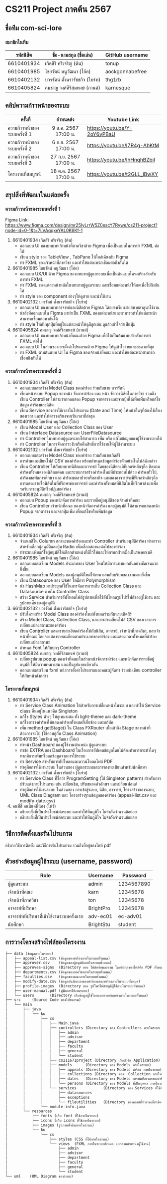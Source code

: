# CS211 Project ภาคต้น 2567

## ชื่อทีม com-sci-lore

### สมาชิกในทีม
| รหัสนิสิต  | ชื่อ-นามสกุล (ชื่อเล่น)         | GitHub username |
|------------|---------------------------------|-----------------|
| 6610401934 | เกิดสิริ ศรีเจริญ (ต้น)         | tonup           |
| 6610401985 | ไชยวัตน์ หนูวัฒนา (โอ้ค)        | aockgonnabefree |
| 6610402132 | บวรรัตน์ ตั้งนรารัชชกิจ (ไบร์ท) | thg1rb          |
| 6610405824 | คมชาญ วงศ์ศิริสมพงษ์ (กานต์)    | karnesque       |

## คลิปความก้าวหน้าของระบบ
| ครั้งที่                      |       กำหนดส่ง        | Youtube Link |
|-------------------------------|:---------------------:|--------------|
| ความก้าวหน้าของระบบครั้งที่ 1 | 9 ส.ค. 2567 17:00 น.  | https://youtu.be/Y-2oY6yPBaU |
| ความก้าวหน้าของระบบครั้งที่ 2 | 6 ก.ย. 2567 17:00 น.  | https://youtu.be/l7R4g-AhKtM |
| ความก้าวหน้าของระบบครั้งที่ 3 | 27 ก.ย. 2567 17:00 น. | https://youtu.be/IhHnqhBZbiI |
| โครงงานที่สมบูรณ์             | 18 ต.ค. 2567 17:00 น. | https://youtu.be/t2GLL_iBwXY |

## สรุปสิ่งที่พัฒนาในแต่ละครั้ง
### ความก้าวหน้าของระบบครั้งที่ 1  
Figma Link: https://www.figma.com/design/mr25IyLrrW5Z0escY7Rywe/cs211-project?node-id=0-1&t=7LVAqqxeYAL0K6Kf-1
1. 6610401934 เกิดสิริ ศรีเจริญ (ต้น)
    * ออกแบบ UI ของบทบาทเจ้าหน้าที่ภาควิชาด้วย Figma เพื่อเป็นแบบในการทำ FXML ต่อไป
    * เขียน style ของ TableView , TabPane ให้ใกล้เคียงกับ Figma
    * ทำ FXML ของเจ้าหน้าที่ภาควิชา และทำให้แต่ละหน้าเชื่อมต่อถึงกันได้
2. 6610401985 ไชยวัตน์ หนูวัฒนา (โอ้ค)
   * ออกแบบ UX/UI ด้วย Figma ของบทบาทผู้ดูแลระบบเพื่อเป็นต้นแบบโครงสร้างสำหรับการทำ FXML
   * ทำ FXML ของแต่ละหน้าหลักในบทบาทผู้ดูแลระบบ และเชื่อมแต่ละหน้าให้กดเพื่อไปถึงกันได้  
   * ทำ style ของ component ต่างๆให้ดูสวย และน่าใช้งาน
3. 6610402132 บวรรัตน์ ตั้งนรารัชชกิจ (ไบร์ท)
   * ออกแบบ UI ของบทบาทอาจารย์และนิสิตด้วย Figma ได้อย่างเรียบง่ายสบายตาดูน่าใช้งาน
   * นำสิ่งที่ออกแบบใน Figma มาทำเป็น FXML ของแต่ละหน้าและสามารถทำให้แต่ละหน้าสามารถเชื่อมต่อหากันได้
   * ทำ style ให้กับทุกปุ่มที่อยู่ในแต่ละหน้าให้ดูมีลูกเล่น ดูแล้วเข้าใจว่าเป็นปุ่ม
4. 6610405824 คมชาญ วงศ์ศิริสมพงษ์ (กานต์)
   * ออกแบบ UI ของบทบาทเจ้าหน้าที่คณะด้วย Figma เพื่อให้เป็นต้นแบบสำหรับการทำ FXML ต่อไป
   * ออกแบบ UI ในส่วนของการตั้งค่าโปรแกรมด้วย Figma ให้ดูเข้าใจง่ายและสะดวกที่สุด
   * ทำ FXML ตามต้นแบบ UI ใน Figma ของเจ้าหน้าที่คณะ และทำให้แต่ละหน้าสามารถเชื่อมถึงกันได้

### ความก้าวหน้าของระบบครั้งที่ 2
1. 6610401934 เกิดสิริ ศรีเจริญ (ต้น)
    * ออกแบบและสร้าง Model Class ของคำร้อง ร่วมกับนาย บวรรัตน์
    * เขียนหน้าระบบ Popup ของหน้า จัดการคำร้อง และ หน้า จัดการนิสิตในภาควิชา รวมถึงเขียน Controller ให้สามารถกดแสดง Popup จากตารางและจากปุ่มได้เพื่อเพิ่มหรือแก้ไขข้อมูล คำร้องและนิสิต
    * เขียน Service ของการใช้เวลาในโปรแกรม (Date and Time) ให้หน้าอื่นๆที่ต้องใช้เรื่องของเวลา และทำให้ตารางเรียงจากวันเวลาที่ล่าสุด 
2. 6610401985 ไชยวัตน์ หนูวัฒนา (โอ้ค)
    * เขียน Model User และ Collection Class ของ User
    * เขียน Interface Datasource และ UserFileDatasource
    * ทำ Controller ในบทบาทผู้ดูแลระบบให้สามารถ เพิ่ม หรือ แก้ไขข้อมูลของผู้ใช้งานระบบได้
    * ทำ Controller ในการจัดการระงับหรือคืนสิทธิ์การใช้งานให้ผู้ใช้งานระบบ
3. 6610402132 บวรรัตน์ ตั้งนรารัชชกิจ (ไบร์ท)
    * ออกแบบและสร้าง Model Class ของคำร้อง ร่วมกับนายเกิดสิริ
    * การอ่านและเขียนไฟล์ CSV ของคำร้อง พร้อมกำหนดข้อมูลคำร้องตัวอย่างในไฟล์ดังกล่าว
    * เขียน Controller ให้กับบทบาทนิสิตและอาจารย์ โดยของนิสิตจะมีฟีเจอร์หลักๆคือ ติดตามคำร้องทั้งหมดของนิสิตแต่คน และระบบการสร้างคำร้องใหม่ที่ประกอบไปด้วย คำร้องทั่วไป, คำร้องขอพักการศึกษา และ คำร้องขอลาป่วยหรือลากิจ และของอาจารย์จะมีฟีเจอร์หลักๆคือ การแสดงรายชื่อนิสิตในที่ปรึกษาของอาจารย์ และคำร้องทั้งหมดที่นิสิตในที่ปรึกษาส่งมาเพื่อรอรับการอนุมัติหรือปฏิเสธคำร้อง
4. 6610405824 คมชาญ วงศ์ศิริสมพงษ์ (กานต์)
    * ออกแบบ Popup ของหน้าจัดการคำร้อง และรายชื่อผู้อนุมัติของเจ้าหน้าที่คณะ
    * เขียน Controller เจ้าหน้าที่คณะ ของหน้าจัดการคำร้อง และผู้อนุมัติ ให้สามารถแสดงหน้า Popup จากตาราง และจากปุ่มเพิ่ม เพื่อแก้ไขหรือเพิ่มข้อมูล

### ความก้าวหน้าของระบบครั้งที่ 3
1. 6610401934 เกิดสิริ ศรีเจริญ (ต้น)
    * จำแนกสีใน Column สถานะของคำร้องและทำ Controller สำหรับอนุมัติคำร้อง ทำตารางสำหรับเลือกผู้อนุมัติและปุ่ม Radio เพื่อเลือกสถานะต่อไปของคำร้อง
    * ทำระบบเพิ่มแก้ไขผู้อนุมัติให้เลือกตำแหน่งที่มีไว้ให้และให้กรอกฝ่ายเมื่อเป็นรองคณบดี
2. 6610401985 ไชยวัตน์ หนูวัฒนา (โอ้ค)
    * ออกแบบและเขียน Models ประเภทของ User ใหม่ให้มีการแบ่งแยกกันอย่างชัดเจนมากยิ่งขึ้น
    * ออกแบบและเขียน Models ของผู้อนุมัติใหม่ให้เหมาะสมกับบริบทของงานมากยิ่งขึ้น
    * เขียน Datasource ของ User ให้มีการ Polymorphism
    * นำ HashMap มาประยุกต์ใช้ในการจัดการการเก็บ Collection Class และ Datasource ภายใน Controller Class
    * สร้าง Service สำหรับการอัปโหลดไฟล์รูปภาพเพื่อใช้อัปโหลดรูปโปรไฟล์ของผู้ใช้งาน และรูปลายเซ็นของผู้อนุมัติ
3. 6610402132 บวรรัตน์ ตั้งนรารัชชกิจ (ไบร์ท)
    * ปรับโครงสร้าง Model Class ของคำร้องใหม่ทั้งหมดร่วมกับนายเกิดสิริ
    * สร้าง Model Class, Collection Class, และการอ่านเขียนไฟล์ CSV ของเวลาการเปลี่ยนแปลงสถานะของคำร้อง
    * เขียน Controller แสดงรายละเอียดคำร้องให้กับนิสิต, อาจารย์, เจ้าหน้าที่ภาควิชา, และเจ้าหน้าที่คณะ โดยจะแสดงรายละเอียดตามประเภทของคำร้อง และแสดงเวลาทั้งหมดที่คำร้องเปลี่ยนแปลงสถานะ
    * กำหนด Font ให้กับทุกๆ Controller
4. 6610405824 คมชาญ วงศ์ศิริสมพงษ์ (กานต์)
    * เปลี่ยนรูปแบบ popup ของเจ้าที่คณะในส่วนหน้าจัดการคำร้อง และหน้าจัดการรายชื่อผู้อนุมัติ ให้มีความเหมาะสม และเป็นรูปแบบเดียวกัน
    * ออกแบบและเขียน fxml หน้าการตั้งค่าโปรแกรมและคณะผู้จัดทำ ร่วมกับเขียน controller ให้กับหน้าดังกล่าว

### โครงงานที่สมบูรณ์
1. 6610401934 เกิดสิริ ศรีเจริญ (ต้น) 
   * ทำ Service Class Animation ให้สำหรับการเปลี่ยนหน้าในระบบ และทำให้ Service class อื่นอยู่ในแนวคิด Singleton
   * แก้ไข Styles ต่างๆ ให้ดูเหมาะสม ทั้ง light-theme และ dark-theme
   * แก้ไขตารางคำร้องให้แสดงคำร้องทั้งหมดที่เกี่ยข้อง และแก้บัค
   * เพิ่ม method getStage() ใน Class FXRouter เพิื่อเข้าถึง Stage ของหน้าที่ต้องการจะไป (ใช้ควบคู่กับ Class Animation)
2. 6610401985 ไชยวัตน์ หนูวัฒนา (โอ้ค)
    * ทำหน้า Dashboard ของผู้ใช้งานตำแหน่ง ผู้ดูแลระบบ
    * ทำข้อ EXTRA ของ Dashboard ในเรื่องการอัปเดตข้อมูลโดยไม่ต้องทำการกระทำใดๆหากมีการเพิ่มหรือลดข้อมูลจากการใช้ระบบ
    * ทำ Service สำหรับการอัปโหลดและดาวน์โหลดไฟล์ PDF 
    * ทำคู่มือการใช้งานระบบ ในส่วนของ ผู้ดูแลระบบและการลงทะเบียนสำหรับนักศึกษา
3. 6610402132 บวรรัตน์ ตั้งนรารัชชกิจ (ไบร์ท)
    * ทำ Service Class ที่ชื่อว่า ProgramSetting (ใช้ Singleton pattern) สำหรับการปรับแต่งภายโปรแกรม เช่น เปลี่ยนธีม, ปรับขนาดตัวอักษร และเปลี่ยนฟอนต์
    * ทำคู่มือการใช้งานระบบ ในส่วนของ การเข้าสู่ระบบ, นิสิต, อาจารย์, โครงสร้างของระบบ, UML Class Diagram และ โครงสร้างฐานข้อมูลของคำร้อง (appeal-list.csv และ modify-date.csv)
4. คนที่สี่ คนนี้แค่พี่น้อง (โฟร์)
    * อธิบายสิ่งที่เป็นประโยชน์ต่อระบบ และทำให้ทีมภูมิใจ ไม่จำกัดจำนวนข้อย่อย
    * อธิบายสิ่งที่เป็นประโยชน์ต่อระบบ และทำให้ทีมภูมิใจ ไม่จำกัดจำนวนข้อย่อย

## วิธีการติดตั้งและรันโปรแกรม
อธิบายวิธีการติดตั้ง และวิธีการรันโปรแกรม รวมถึงที่อยู่ของไฟล์ pdf

## ตัวอย่างข้อมูลผู้ใช้ระบบ (username, password) 
| Role                                       | Username  | Password   |
|--------------------------------------------|-----------|------------|
| ผู้ดูแลระบบ                                | admin     | 1234567890 |
| เจ้าหน้าที่คณะ                             | karn      | 12345678   |
| เจ้าหน้าที่ภาควิชา                         | ton       | 12345678   |
| อาจารย์ที่ปรึกษา                           | BrightPro | 12345678   |
| อาจารย์ทที่ปรึกษาที่เข้าใช้งานระบบครั้งแรก | adv-ec01  | ec-adv01    |
| นักศึกษา                                   | BrightStu | student    |
## การวางโครงสร้างไฟล์ของโครงงาน
```markdown
├── data (ข้อมูลภายในระบบ)
│   ├── appeal-list.csv (ข้อมูลของคำร้องภายในระบบทั้งหมด)
│   ├── approver.csv 	(ข้อมูลของผู้อนุมัติภายในระบบทั้งหมด)
│   ├── approves-signs	(Directory ของ ไฟล์พร้อมลงนาม โดยมีสกุลของไฟล์คือ PDF ทั้งหมด)
│   ├── departments.csv	(ข้อมูลของภาควิชาภายในระบบทั้งหมด)
│   ├── faculties.csv	(ข้อมูลของคณะภายในระบบทั้งหมด)
│   ├── modify-date.csv	(ข้อมูลบันทึกเวลาของคำร้องแต่ละคำร้องภายในระบบทั้งหมด)
│   ├── profile-images	(Directory ของ รูปโพรไฟล์บัญชีผู้ใช้ภายในระบบทั้งหมด)
│   ├── user-manual.pdf	(คู่มือการใช้งานระบบ)
│   └── users		(Directory เก็บข้อมูลผู้ใช้โดยแยกตามตำแหน่งภายในระบบทั้งหมด)
├── src     (Source Code ของโปรแกรม)
│   └── main
│       ├── java
│       │   └── ku
│       │       ├── cs
│       │       │   ├── Main.java
│       │       │   ├── controllers	(Directory ของ Controllers ภายในระบบ แยกตามฟีเจอร์ของตำแหน่งผู้ใช้งาน)
│       │       │   │   ├── admin
│       │       │   │   ├── advisor
│       │       │   │   ├── department
│       │       │   │   ├── faculty
│       │       │   │   ├── general
│       │       │   │   └── student
│       │       │   ├── cs211671project	(Directory เก็บตัวรัน Application)
│       │       │   ├── models		(Directory ของ Models ภายในระบบ)
│       │       │   │   ├── appeals	(Directory ของ Models คำร้อง ภายในระบบ)
│       │       │   │   ├── collections	(Directory ของ	Collection ภายในระบบ)
│       │       │   │   ├── dates	(Directory ของ Models การบันทึกเวลาของคำร้อง ภายในระบบ)
│       │       │   │   └── persons	(Directory ของ Models ที่เป็นบุคคล ภายในระบบ)
│       │       │   └── services	        (Directory ของ Services ที่ใช้ภายในระบบ)
│       │       │       ├── datasources
│       │       │       ├── exceptions
│       │       │       └── fileutilities	(Directory ของคลาสที่ทำงานเกี่ยวข้องกับไฟล์ เช่น การอัปโหลด,ดาวน์โหลด)
│       │       └── module-info.java
│       └── resources
│           ├── fonts (เก็บ font ที่ใช้ภายในระบบ)
│           ├── icons (เก็บ icons ที่ใช้ภายในระบบ)
│           ├── images (รูปภาพตั้งต้นภายในระบบ)
│           └── ku 
│               └── cs
│                   ├── styles (CSS ที่ใช้ภายในระบบ)
│                   └── views  (FXML ภายในระบบทั้งหมด แยกตามตำแหน่งผู้ใช้งาน)
│                       ├── admin
│                       ├── advisor
│                       ├── department
│                       ├── faculty
│                       ├── general
│                       └── student
└── uml    (UML Diagram ของระบบ)
```